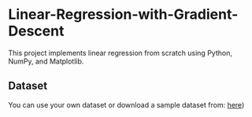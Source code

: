 # Linear-Regression-with-Gradient-Descent
This project implements linear regression from scratch using Python, NumPy, and Matplotlib.

## Dataset
You can use your own dataset or download a sample dataset from: [here](https://www.kaggle.com/datasets/andonians/random-linear-regression))
